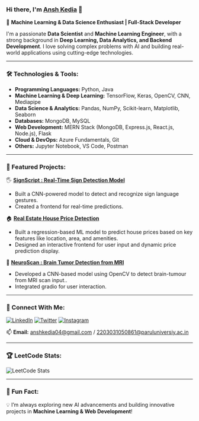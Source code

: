 ### Hi there, I'm [Ansh Kedia](https://github.com/anshkedia-04) 👋

🚀 **Machine Learning & Data Science Enthusiast | Full-Stack Developer**

I'm a passionate **Data Scientist** and **Machine Learning Engineer**, with a strong background in **Deep Learning, Data Analytics, and Backend Development**. I love solving complex problems with AI and building real-world applications using cutting-edge technologies.

---

### 🛠️ Technologies & Tools:
- **Programming Languages:** Python, Java
- **Machine Learning & Deep Learning:** TensorFlow, Keras, OpenCV, CNN, Mediapipe
- **Data Science & Analytics:** Pandas, NumPy, Scikit-learn, Matplotlib, Seaborn
- **Databases:** MongoDB, MySQL
- **Web Development:** MERN Stack (MongoDB, Express.js, React.js, Node.js), Flask
- **Cloud & DevOps:** Azure Fundamentals, Git
- **Others:** Jupyter Notebook, VS Code, Postman

---

### 📌 Featured Projects:
🖐 **[SignScript : Real-Time Sign Detection Model](https://github.com/anshkedia-04/Sign-Detection-Model)**  
- Built a CNN-powered model to detect and recognize sign language gestures.
- Created a frontend for real-time predictions.

🏠 **[Real Estate House Price Detection](https://github.com/anshkedia-04/Real-Estate-Price-Predictor)**  
- Built a regression-based ML model to predict house prices based on key features like location, area, and amenities.  
- Designed an interactive frontend for user input and dynamic price prediction display.

🧠 **[NeuroScan : Brain Tumor Detection from MRI](https://github.com/anshkedia-04/NeuroScan)**  
- Developed a CNN-based model using OpenCV to detect brain-tumour from MRI scan input..  
- Integrated gradio for user interaction.


---

### 📢 Connect With Me:
[![LinkedIn](https://img.shields.io/badge/LinkedIn-blue?style=for-the-badge&logo=linkedin)](https://www.linkedin.com/in/ansh-kedia-249843266/)
[![Twitter](https://img.shields.io/badge/Twitter-%231DA1F2.svg?style=for-the-badge&logo=twitter&logoColor=white)](https://twitter.com/anshkedia_04)
[![Instagram](https://img.shields.io/badge/Instagram-%23E4405F.svg?style=for-the-badge&logo=instagram&logoColor=white)](https://instagram.com/anshkedia_04)

📫 **Email:** anshkedia04@gmail.com / 2203031050861@paruluniversiy.ac.in




---

### 🏆 LeetCode Stats:
![LeetCode Stats](https://leetcard.jacoblin.cool/anshkedia04?theme=dark&font=ABeeZee)

---

### 🌟 Fun Fact:
💡 I’m always exploring new AI advancements and building innovative projects in **Machine Learning & Web Development**!
